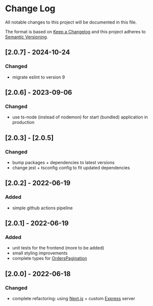 # Change Log
All notable changes to this project will be documented in this file.

The format is based on [Keep a Changelog](http://keepachangelog.com/)
and this project adheres to [Semantic Versioning](http://semver.org/).

## [2.0.7] - 2024-10-24

### Changed

- migrate eslint to version 9

## [2.0.6] - 2023-09-06

### Changed

- use ts-node (instead of nodemon) for start (bundled) application in production

## [2.0.3] - [2.0.5]

### Changed

- bump packages + dependencies to latest versions
- change jest + tsconfig config to fit updated dependencies

## [2.0.2] - 2022-06-19

### Added

- simple github actions pipeline

## [2.0.1] - 2022-06-19

### Added

- unit tests for the frontend (more to be added)
- small styling improvements
- complete types for [OrdersPagination](./types/OrdersPagination.ts)

## [2.0.0] - 2022-06-18

### Changed

- complete refactoring: using [Next.js](https://nextjs.org/) + custom [Express](https://expressjs.com) server
